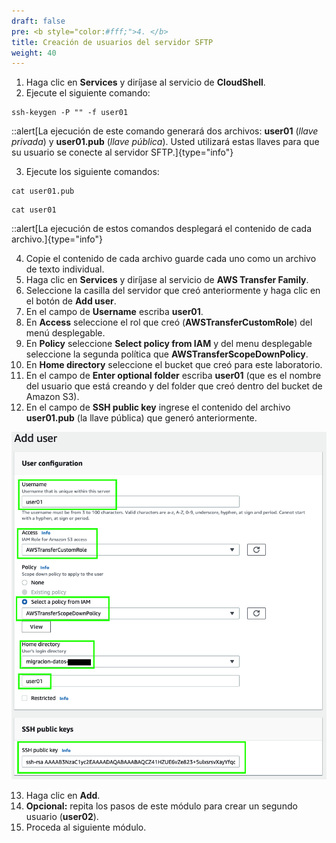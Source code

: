 ```yaml
---
draft: false
pre: <b style="color:#fff;">4. </b>
title: Creación de usuarios del servidor SFTP
weight: 40
---
```

1. Haga clic en **Services** y diríjase al servicio de **CloudShell**.
2. Ejecute el siguiente comando:

```
ssh-keygen -P "" -f user01
```
::alert[La ejecución de este comando generará dos archivos: **user01** (*llave privada*) y **user01.pub** (*llave pública*). Usted utilizará estas llaves para que su usuario se conecte al servidor SFTP.]{type="info"}

3. Ejecute los siguiente comandos:

```
cat user01.pub
```

```
cat user01
```

::alert[La ejecución de estos comandos desplegará el contenido de cada archivo.]{type="info"}

4. Copie el contenido de cada archivo guarde cada uno como un archivo de texto individual.
5. Haga clic en **Services** y diríjase al servicio de **AWS Transfer Family**.
6. Seleccione la casilla del servidor que creó anteriormente y haga clic en el botón de **Add user**.
7. En el campo de **Username** escriba **user01**.
8. En **Access** seleccione el rol que creó (**AWSTransferCustomRole**) del menú desplegable.
9. En **Policy** seleccione **Select policy from IAM** y del menu desplegable seleccione la segunda política que **AWSTransferScopeDownPolicy**.
10. En **Home directory** seleccione el bucket que creó para este laboratorio.
11. En el campo de **Enter optional folder** escriba **user01** (que es el nombre del usuario que está creando y del folder que creó dentro del bucket de Amazon S3).
12. En el campo de **SSH public key** ingrese el contenido del archivo **user01.pub** (la llave pública) que generó anteriormente.

![Cración de usuarios](/static/images/tr/creacionusuarios.png)

13. Haga clic en **Add**.
14. **Opcional:** repita los pasos de este módulo para crear un segundo usuario (**user02**).
15. Proceda al siguiente módulo.